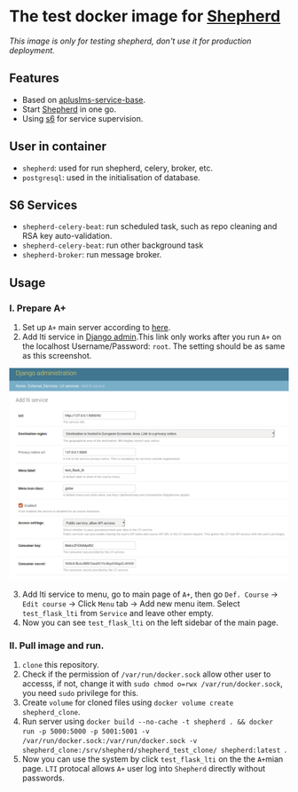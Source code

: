 # The test docker image for [Shepherd](https://github.com/apluslms/shepherd)
*This image is only for testing shepherd, don't use it for production deployment.*

## Features
* Based on [apluslms-service-base](https://github.com/apluslms/service-base/).
* Start [Shepherd](https://github.com/apluslms/shepherd) in one go.
* Using [s6](https://github.com/skarnet/s6) for service supervision.
## User in container
* `shepherd`: used for run shepherd, celery, broker, etc.
* `postgresql`: used in the initialisation of database.

## S6 Services
* `shepherd-celery-beat`: run scheduled task, such as repo cleaning and RSA key auto-validation.
* `shepherd-celery-beat`: run other background task
* `shepherd-broker`: run message broker.

## Usage
### I. Prepare A+
1. Set up `A+` main server according to [here](https://apluslms.github.io/guides/quick/). 
2. Add lti service in [Django admin](http://127.0.0.1:8000/admin/external_services/ltiservice/add/).This link only works after you run `A+` on the localhost Username/Password: `root`. The setting should be as same as this screenshot.

![lti](img/lti.png)

3. Add lti service to menu, go to main page of `A+`, then go `Def. Course` -> `Edit course` -> Click `Menu` tab -> Add new menu item. Select `test_flask_lti` from `Service` and leave other empty.
4. Now you can see `test_flask_lti` on the left sidebar of the main page.
### II. Pull image and run.
1. `clone` this repository.
2. Check if the permission of `/var/run/docker.sock` allow other user to accesss, if not, change it with `sudo chmod o=rwx /var/run/docker.sock`, you need `sudo` privilege for this. 
3. Create `volume` for cloned files using `docker volume create shepherd_clone`. 
4. Run server using `docker build --no-cache -t shepherd . && docker run -p 5000:5000 -p 5001:5001 -v /var/run/docker.sock:/var/run/docker.sock -v shepherd_clone:/srv/shepherd/shepherd_test_clone/ shepherd:latest
`. 
5. Now you can use the system by click `test_flask_lti` on the the `A+`mian page. `LTI` protocal allows `A+` user log into `Shepherd` directly without passwords.
